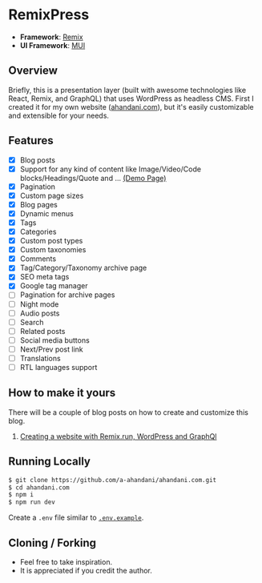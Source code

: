 
# RemixPress

- **Framework**: [Remix](https://remix.run/)
- **UI Framework**: [MUI](https://mui.com/)

## Overview

Briefly, this is a presentation layer (built with awesome technologies like React, Remix, and GraphQL) that uses WordPress as headless CMS. First I created it for my own website ([ahandani.com](https://ahandani.com/)), but it's easily customizable and extensible for your needs.

## Features

- [x] Blog posts
- [x] Support for any kind of content like Image/Video/Code blocks/Headings/Quote and ... [(Demo Page)](https://ahandani.com/post-elements)
- [x] Pagination
- [x] Custom page sizes
- [x] Blog pages
- [x] Dynamic menus
- [x] Tags
- [x] Categories
- [x] Custom post types
- [x] Custom taxonomies
- [x] Comments
- [x] Tag/Category/Taxonomy archive page
- [x] SEO meta tags
- [x] Google tag manager
- [ ] Pagination for archive pages
- [ ] Night mode
- [ ] Audio posts
- [ ] Search
- [ ] Related posts
- [ ] Social media buttons
- [ ] Next/Prev post link
- [ ] Translations
- [ ] RTL languages support

## How to make it yours

There will be a couple of blog posts on how to create and customize this blog.

 1. [Creating a website with Remix.run, WordPress and GraphQl](https://ahandani.com/how-to-create-a-website-using-remix-run-wordpress-and-graphql/)

## Running Locally

```bash
$ git clone https://github.com/a-ahandani/ahandani.com.git
$ cd ahandani.com
$ npm i
$ npm run dev
```

Create a `.env` file similar to [`.env.example`](https://github.com/leerob/leerob.io/blob/main/.env.example).

## Cloning / Forking

- Feel free to take inspiration.
- It is appreciated if you credit the author.

